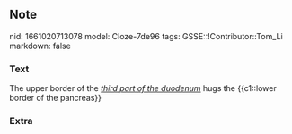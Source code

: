 ## Note
nid: 1661020713078
model: Cloze-7de96
tags: GSSE::!Contributor::Tom_Li
markdown: false

### Text
<div>
  The upper border of the <i><u>third part of the duodenum</u></i>
  hugs the {{c1::lower border of the pancreas}}
</div>

### Extra


